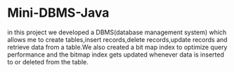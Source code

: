 # Mini-DBMS-Java
in this project we developed a DBMS(database management system) which allows me to create tables,insert records,delete records,update records and retrieve data from a table.We also created a bit map index to optimize query performance and the bitmap index gets updated whenever data is inserted to or deleted from the table.
